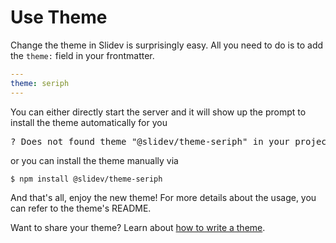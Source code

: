 # Use Theme

Change the theme in Slidev is surprisingly easy. All you need to do is to add the `theme:` field in your frontmatter.

```yaml
---
theme: seriph
---
```

You can either directly start the server and it will show up the prompt to install the theme automatically for you

<div class="language-md">
<pre>
<span class="token keyword">?</span> Does not found theme <span class="token string">"@slidev/theme-seriph"</span> in your project, do you want to install it now? › (Y/n)
</pre>
</div>

or you can install the theme manually via

```bash
$ npm install @slidev/theme-seriph
```

And that's all, enjoy the new theme! For more details about the usage, you can refer to the theme's README.

Want to share your theme? Learn about [how to write a theme](/themes/write-a-theme).
